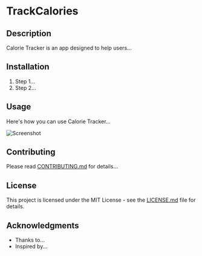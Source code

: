 # TrackCalories

## Description
Calorie Tracker is an app designed to help users...

## Installation
1. Step 1...
2. Step 2...

## Usage
Here's how you can use Calorie Tracker...

![Screenshot](link-to-screenshot)

## Contributing
Please read [CONTRIBUTING.md](link-to-contributing-file) for details...

## License
This project is licensed under the MIT License - see the [LICENSE.md](link-to-license-file) file for details.

## Acknowledgments
* Thanks to...
* Inspired by...

